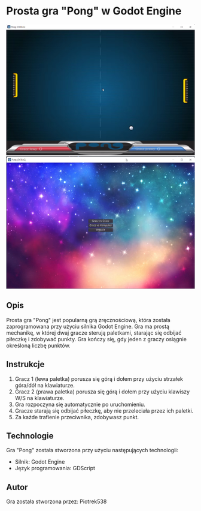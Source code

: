 # Prosta gra "Pong" w Godot Engine

![Pong](pong_screenshot.png)
![Pong](screenshot2.png)

## Opis

Prosta gra "Pong" jest popularną grą zręcznościową, która została zaprogramowana przy użyciu silnika Godot Engine. Gra ma prostą mechanikę, w której dwaj gracze sterują paletkami, starając się odbijać piłeczkę i zdobywać punkty. Gra kończy się, gdy jeden z graczy osiągnie określoną liczbę punktów.

## Instrukcje

1. Gracz 1 (lewa paletka) porusza się górą i dołem przy użyciu strzałek góra/dół na klawiaturze.
2. Gracz 2 (prawa paletka) porusza się górą i dołem przy użyciu klawiszy W/S na klawiaturze.
3. Gra rozpoczyna się automatycznie po uruchomieniu.
4. Gracze starają się odbijać piłeczkę, aby nie przeleciała przez ich paletki.
5. Za każde trafienie przeciwnika, zdobywasz punkt.

## Technologie

Gra "Pong" została stworzona przy użyciu następujących technologii:

- Silnik: Godot Engine
- Język programowania: GDScript

## Autor

Gra została stworzona przez: Piotrek538
